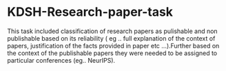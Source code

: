 # KDSH-Research-paper-task
This task included classification of research papers as pulishable and non publishable based on its reliability ( eg .. full explanation of the context of papers, justification of the facts provided in paper etc ...).Further based on the context of the publishable papers they were needed to be assigned to particular conferences (eg.. NeurIPS).
